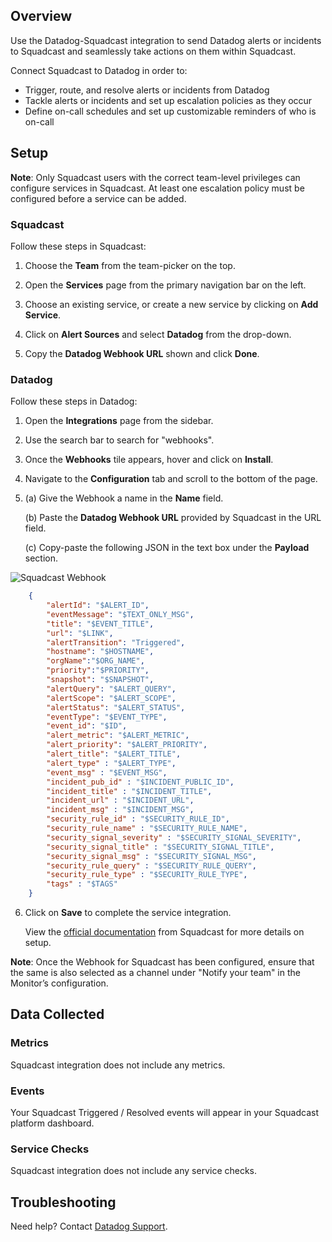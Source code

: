 ## Overview

Use the Datadog-Squadcast integration to send Datadog alerts or incidents to Squadcast and seamlessly take actions on them within Squadcast.

Connect Squadcast to Datadog in order to:
- Trigger, route, and resolve alerts or incidents from Datadog
- Tackle alerts or incidents and set up escalation policies as they occur
- Define on-call schedules and set up customizable reminders of who is on-call

## Setup

**Note**: Only Squadcast users with the correct team-level privileges can configure services in Squadcast. At least one escalation policy must be configured before a service can be added.

### Squadcast

Follow these steps in Squadcast:

1. Choose the **Team** from the team-picker on the top.

2. Open the **Services** page from the primary navigation bar on the left.

3. Choose an existing service, or create a new service by clicking on **Add Service**.

4. Click on **Alert Sources** and select **Datadog** from the drop-down.

5. Copy the **Datadog Webhook URL** shown and click **Done**.

### Datadog

Follow these steps in Datadog:

1. Open the **Integrations** page from the sidebar.

2. Use the search bar to search for "webhooks".

3. Once the **Webhooks** tile appears, hover and click on **Install**.

4. Navigate to the **Configuration** tab and scroll to the bottom of the page.

5. (a) Give the Webhook a name in the **Name** field.

   (b) Paste the **Datadog Webhook URL** provided by Squadcast in the URL field.

   (c) Copy-paste the following JSON in the text box under the **Payload** section.
    
![Squadcast Webhook][2]

```json
    {
        "alertId": "$ALERT_ID",
        "eventMessage": "$TEXT_ONLY_MSG",
        "title": "$EVENT_TITLE",
        "url": "$LINK",
        "alertTransition": "Triggered",
        "hostname": "$HOSTNAME",
        "orgName":"$ORG_NAME",
        "priority":"$PRIORITY",
        "snapshot": "$SNAPSHOT",
        "alertQuery": "$ALERT_QUERY",
        "alertScope": "$ALERT_SCOPE",
        "alertStatus": "$ALERT_STATUS",
        "eventType": "$EVENT_TYPE",
        "event_id": "$ID",
        "alert_metric": "$ALERT_METRIC",
        "alert_priority": "$ALERT_PRIORITY",
        "alert_title": "$ALERT_TITLE",
        "alert_type" : "$ALERT_TYPE",
        "event_msg" : "$EVENT_MSG",
        "incident_pub_id" : "$INCIDENT_PUBLIC_ID",
        "incident_title" : "$INCIDENT_TITLE",
        "incident_url" : "$INCIDENT_URL",
        "incident_msg" : "$INCIDENT_MSG",
        "security_rule_id" : "$SECURITY_RULE_ID",
        "security_rule_name" : "$SECURITY_RULE_NAME",
        "security_signal_severity" : "$SECURITY_SIGNAL_SEVERITY",
        "security_signal_title" : "$SECURITY_SIGNAL_TITLE",
        "security_signal_msg" : "$SECURITY_SIGNAL_MSG",
        "security_rule_query" : "$SECURITY_RULE_QUERY",
        "security_rule_type" : "$SECURITY_RULE_TYPE",
        "tags" : "$TAGS"
    }
```

6. Click on **Save** to complete the service integration.

    View the [official documentation][3] from Squadcast for more details on setup.

**Note**: Once the Webhook for Squadcast has been configured, ensure that the same is also selected as a channel under "Notify your team" in the Monitor’s configuration.

## Data Collected
### Metrics

Squadcast integration does not include any metrics.

### Events

Your Squadcast Triggered / Resolved events will appear in your Squadcast platform dashboard.

### Service Checks

Squadcast integration does not include any service checks.

## Troubleshooting
Need help? Contact [Datadog Support][4].

[1]: https://raw.githubusercontent.com/DataDog/integrations-extras/master/squadcast/images/datadog-service.png
[2]: https://raw.githubusercontent.com/DataDog/integrations-extras/master/squadcast/images/datadog-webhook.png
[3]: https://support.squadcast.com/docs/datadog
[4]: https://docs.datadoghq.com/help/


